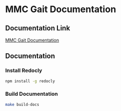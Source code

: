 # MMC Gait Documentation

## Documentation Link

[MMC Gait Documentation](https://motion-med-labs.github.io/mmc-gait-doc/)

## Documentation

### Install Redocly

```bash
npm install -g redocly
```

### Build Documentation

```bash
make build-docs
```
